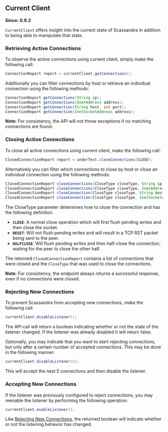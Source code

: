 ## Current Client ##

**Since: 0.9.2**

`CurrentClient` offers insight into the current state of Scassandra in addition to being able to manipulate that state.

### Retrieving Active Connections ###

To observe the active connections using current client, simply make the following call:

```java
ConnectionReport report = currentClient.getConnections();
```

Additionally you can filter connections by host or retrieve an individual connection using the following methods:

```java
ConnectionReport getConnections(String ip);
ConnectionReport getConnections(InetAddress address);
ConnectionReport getConnection(String host, int port);
ConnectionReport getConnection(InetSocketAddress address);
```

**Note**: For consistency, the API will not throw exceptions if no matching connections are found.

### Closing Active Connections ###

To close all active connections using current client, make the following call:

```java
ClosedConnectionReport report = underTest.closeConnections(CLOSE);
```

Alternatively you can filter which connections to close by host or close an individual connection using the following methods:

```java
ClosedConnectionReport closeConnections(CloseType closeType, String ip);
ClosedConnectionReport closeConnections(CloseType closeType, InetAddress address);
ClosedConnectionReport closeConnection(CloseType closeType, String host, int port);
ClosedConnectionReport closeConnection(CloseType closeType, InetSocketAddress address);
```

The CloseType parameter determines how to close the connection and has the following definition.

* **`CLOSE`**: A normal close operation which will first flush pending writes and then close the socket.
* **`RESET`**: Will not flush pending writes and will result in a TCP RST packet being sent to the peer.
* **`HALFCLOSE`**: Will flush pending writes and then half-close the connection, waiting for the peer to close the other half.

The returned `ClosedConnectionReport` contains a list of connections that were closed and the `CloseType` that was used to close the connections.

**Note**: For consistency, the endpoint always returns a successful response, even if no connections were closed.

### Rejecting New Connections ###

To prevent Scassandra from accepting new connections, make the following call:

```java
currentClient.disableListener();
```

The API call will return a boolean indicating whether or not the state of the listener changed.  If the listener was already disabled it will return false.

Optionally, you may indicate that you want to start rejecting connections, but only after a certain number of accepted connections.  This may be done in the following manner:

```java
currentClient.disableListener(5);
```

This will accept the next 5 connections and then disable the listener.

### Accepting New Connections ###

If the listener was previously configured to reject connections, you may reenable the listener by performing the following operation:

```java
currentClient.enableListener();
```

Like [Rejecting New Connections](#rejecting-new-connections), the returned boolean will indicate whether or not the listening behavior has changed.
